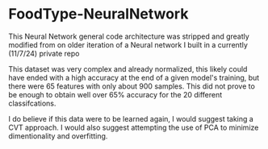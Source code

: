 # FoodType-NeuralNetwork
This Neural Network general code architecture was stripped and greatly modified 
from on older iteration of a Neural network I built in a currently (11/7/24) private repo

This dataset was very complex and already normalized, this likely could have ended with
a high accuracy at the end of a given model's training, but there were 65 features with
only about 900 samples. This did not prove to be enough to obtain well over 65% accuracy
for the 20 different classifcations.

I do believe if this data were to be learned again, I would suggest taking a CVT approach.
I would also suggest attempting the use of PCA to minimize dimentionality and overfitting.